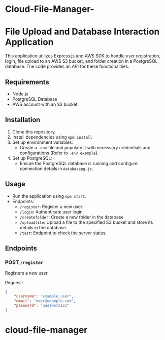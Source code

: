 # Cloud-File-Manager-


# File Upload and Database Interaction Application

This application utilizes Express.js and AWS SDK to handle user registration, login, file upload to an AWS S3 bucket, and folder creation in a PostgreSQL database. The code provides an API for these functionalities.

## Requirements

- Node.js
- PostgreSQL Database
- AWS account with an S3 bucket

## Installation

1. Clone this repository.
2. Install dependencies using `npm install`.
3. Set up environment variables:
   - Create a `.env` file and populate it with necessary credentials and configurations (Refer to `.env.example`).
4. Set up PostgreSQL:
   - Ensure the PostgreSQL database is running and configure connection details in `databasepg.js`.

## Usage

- Run the application using `npm start`.
- Endpoints:
  - `/register`: Register a new user.
  - `/login`: Authenticate user login.
  - `/createfolder`: Create a new folder in the database.
  - `/uploadfile`: Upload a file to the specified S3 bucket and store its details in the database.
  - `/test`: Endpoint to check the server status.

## Endpoints

### POST `/register`

Registers a new user.

Request:

```json
{
    "username": "example_user",
    "email": "user@example.com",
    "password": "password123"
}
```
# cloud-file-manager
